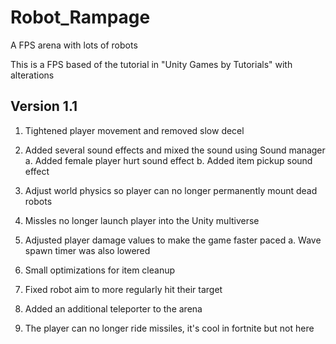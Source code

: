 # Robot_Rampage
A FPS arena with lots of robots

This is a FPS based of the tutorial in "Unity Games by Tutorials" with alterations


## Version 1.1

1. Tightened player movement and removed slow decel

2. Added several sound effects and mixed the sound using Sound manager
  a. Added female player hurt sound effect
  b. Added item pickup sound effect
  
3. Adjust world physics so player can no longer permanently mount dead robots

4. Missles no longer launch player into the Unity multiverse

5. Adjusted player damage values to make the game faster paced
 a. Wave spawn timer was also lowered
 
6. Small optimizations for item cleanup

7. Fixed robot aim to more regularly hit their target

8. Added an additional teleporter to the arena

9.  The player can no longer ride missiles, it's cool in fortnite but not here
